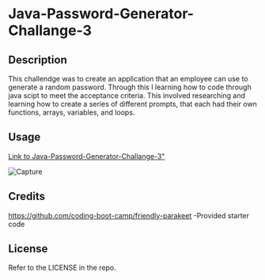 # Java-Password-Generator-Challange-3

## Description
This challendge was to create an application that an employee can use to generate a random password. Through this I learning how to code through java scipt to meet the acceptance criteria. This involved researching and learning how to create a series of different prompts, that each had their own functions, arrays, variables, and loops. 

## Usage

<a href="https://mardyyy.github.io/Martins-Java-Password-Generator-Challange-3/"> Link to  Java-Password-Generator-Challange-3"</a>

![Capture](https://user-images.githubusercontent.com/130259961/236324694-5aeb315a-b54e-4f5b-9533-42d699676e15.PNG)

## Credits

https://github.com/coding-boot-camp/friendly-parakeet
  -Provided starter code

## License

Refer to the LICENSE in the repo.
